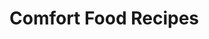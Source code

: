 <!-- 
template: articlesbycategory.html
title: Articles About Italian Food
forCategory: Comfort Food Recipes
callback: articlesbycategory
-->

# Comfort Food Recipes
